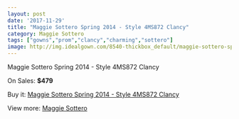 ```yaml
---
layout: post
date: '2017-11-29'
title: "Maggie Sottero Spring 2014 - Style 4MS872 Clancy"
category: Maggie Sottero
tags: ["gowns","prom","clancy","charming","sottero"]
image: http://img.idealgown.com/8540-thickbox_default/maggie-sottero-spring-2014-style-4ms872-clancy.jpg
---
```

Maggie Sottero Spring 2014 - Style 4MS872 Clancy

On Sales: **$479**
<a href="https://www.idealgown.com/en/maggie-sottero/3546-maggie-sottero-spring-2014-style-4ms872-clancy.html"><amp-img layout="responsive" width="600" height="600" src="//img.idealgown.com/8540-thickbox_default/maggie-sottero-spring-2014-style-4ms872-clancy.jpg" alt="Maggie Sottero Spring 2014 - Style 4MS872 Clancy 0" /></a>
<a href="https://www.idealgown.com/en/maggie-sottero/3546-maggie-sottero-spring-2014-style-4ms872-clancy.html"><amp-img layout="responsive" width="600" height="600" src="//img.idealgown.com/8541-thickbox_default/maggie-sottero-spring-2014-style-4ms872-clancy.jpg" alt="Maggie Sottero Spring 2014 - Style 4MS872 Clancy 1" /></a>
<a href="https://www.idealgown.com/en/maggie-sottero/3546-maggie-sottero-spring-2014-style-4ms872-clancy.html"><amp-img layout="responsive" width="600" height="600" src="//img.idealgown.com/8539-thickbox_default/maggie-sottero-spring-2014-style-4ms872-clancy.jpg" alt="Maggie Sottero Spring 2014 - Style 4MS872 Clancy 2" /></a>

Buy it: [Maggie Sottero Spring 2014 - Style 4MS872 Clancy](https://www.idealgown.com/en/maggie-sottero/3546-maggie-sottero-spring-2014-style-4ms872-clancy.html "Maggie Sottero Spring 2014 - Style 4MS872 Clancy")

View more: [Maggie Sottero](https://www.idealgown.com/en/45-maggie-sottero "Maggie Sottero")